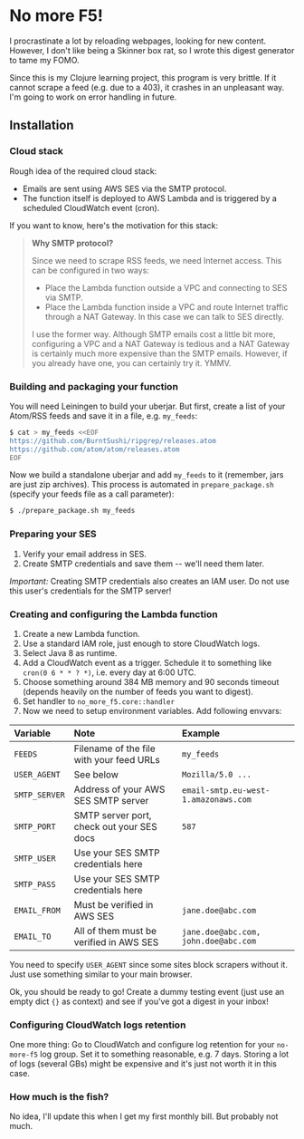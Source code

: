 # No more F5!

I procrastinate a lot by reloading webpages, looking for new content.
However, I don't like being a Skinner box rat,
so I wrote this digest generator to tame my FOMO.

Since this is my Clojure learning project, this program is very brittle.
If it cannot scrape a feed (e.g. due to a 403), it crashes in an unpleasant way.
I'm going to work on error handling in future.

## Installation

### Cloud stack

Rough idea of the required cloud stack:

* Emails are sent using AWS SES via the SMTP protocol.
* The function itself is deployed to AWS Lambda and is triggered
  by a scheduled CloudWatch event (cron).

If you want to know, here's the motivation for this stack:

> __Why SMTP protocol?__
>
> Since we need to scrape RSS feeds, we need Internet access.
> This can be configured in two ways:
>
> * Place the Lambda function outside a VPC and connecting to SES via SMTP.
> * Place the Lambda function inside a VPC and route Internet traffic through a NAT Gateway.
>   In this case we can talk to SES directly.
>
> I use the former way.
> Although SMTP emails cost a little bit more,
> configuring a VPC and a NAT Gateway is tedious
> and a NAT Gateway is certainly much more expensive than the SMTP emails.
> However, if you already have one, you can certainly try it. YMMV.

### Building and packaging your function

You will need Leiningen to build your uberjar.
But first, create a list of your Atom/RSS feeds and save it in a file, e.g. `my_feeds`:

```sh
$ cat > my_feeds <<EOF
https://github.com/BurntSushi/ripgrep/releases.atom
https://github.com/atom/atom/releases.atom
EOF
```

Now we build a standalone uberjar and add `my_feeds` to it
(remember, jars are just zip archives).
This process is automated in `prepare_package.sh`
(specify your feeds file as a call parameter):

```sh
$ ./prepare_package.sh my_feeds
```

### Preparing your SES

1. Verify your email address in SES.
1. Create SMTP credentials and save them -- we'll need them later.

_Important:_ Creating SMTP credentials also creates an IAM user.
Do not use this user's credentials for the SMTP server!


### Creating and configuring the Lambda function

1. Create a new Lambda function.
1. Use a standard IAM role, just enough to store CloudWatch logs.
1. Select Java 8 as runtime.
1. Add a CloudWatch event as a trigger. Schedule it to something like `cron(0 6 * * ? *)`,
   i.e. every day at 6:00 UTC.
1. Choose something around 384 MB memory and 90 seconds timeout
   (depends heavily on the number of feeds you want to digest).
1. Set handler to `no_more_f5.core::handler`
1. Now we need to setup environment variables. Add following envvars:

| Variable      | Note                                      | Example                              |
|:--------------|:------------------------------------------|:-------------------------------------|
| `FEEDS`       | Filename of the file with your feed URLs  | `my_feeds`                           |
| `USER_AGENT`  | See below                                 | `Mozilla/5.0 ...`                    |
| `SMTP_SERVER` | Address of your AWS SES SMTP server       | `email-smtp.eu-west-1.amazonaws.com` |
| `SMTP_PORT`   | SMTP server port, check out your SES docs | `587`                                |
| `SMTP_USER`   | Use your SES SMTP credentials here        |                                      |
| `SMTP_PASS`   | Use your SES SMTP credentials here        |                                      |
| `EMAIL_FROM`  | Must be verified in AWS SES               | `jane.doe@abc.com`                   |
| `EMAIL_TO`    | All of them must be verified in AWS SES   | `jane.doe@abc.com, john.doe@abc.com` |

You need to specify `USER_AGENT` since some sites block scrapers without it.
Just use something similar to your main browser.

Ok, you should be ready to go! Create a dummy testing event
(just use an empty dict `{}` as context) and see if you've got a digest in your inbox!

### Configuring CloudWatch logs retention

One more thing:
Go to CloudWatch and configure log retention for your `no-more-f5` log group.
Set it to something reasonable, e.g. 7 days.
Storing a lot of logs (several GBs) might be expensive and it's just not worth it in this case.

### How much is the fish?

No idea, I'll update this when I get my first monthly bill. But probably not much.
